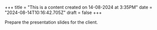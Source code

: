 +++
title = "This is a content created on 14-08-2024 at 3:35PM"
date = "2024-08-14T10:16:42.705Z"
draft = false
+++

  Prepare the presentation slides for the client.
        